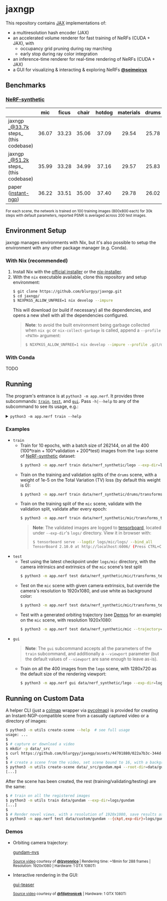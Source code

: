 jaxngp
======

This repository contains [JAX] implementations of:
* a multiresolution hash encoder (JAX)
* an accelerated volume renderer for fast training of NeRFs (CUDA + JAX), with
  * occupancy grid pruning during ray marching
  * early stop during ray color integration
* an inference-time renderer for real-time rendering of NeRFs (CUDA + JAX)
* a GUI for visualizing \& interacting \& exploring NeRFs **[@seimeicyx]**

Benchmarks
----------

### [NeRF-synthetic]

|                                            | mic   | ficus | chair | hotdog | materials | drums | ship  | lego  | average |
|:--- |:---:|:---:|:---:|:---:|:---:|:---:|:---:|:---:|:---:|
| jaxngp _@33.7k steps_ <br> (this codebase) | 36.07 | 33.23 | 35.06 | 37.09  | 29.54     | 25.78 | 30.93 | 36.08 | 32.973  |
| jaxngp _@51.2k steps_ <br> (this codebase) | 35.99 | 33.28 | 34.99 | 37.16  | 29.57     | 25.83 | 30.93 | 36.11 | 32.983  |
| paper ([instant-ngp])                      | 36.22 | 33.51 | 35.00 | 37.40  | 29.78     | 26.02 | 31.10 | 36.39 | 33.176  |

<sup>
For each scene, the network is trained on 100 training images (800x800 each) for 30k steps with
default parameters, reported PSNR is averaged across 200 test images.
</sup>

Environment Setup
-----------------

jaxngp manages environments with Nix, but it's also possible to setup the environment with any other package manager (e.g. Conda).

### With Nix (recommended)

1. Install Nix with the [official installer](https://nixos.org/download) or the [nix-installer](https://github.com/DeterminateSystems/nix-installer/releases).
2. With the `nix` executable available, clone this repository and setup environment:
   ```bash
   $ git clone https://github.com/blurgyy/jaxngp.git
   $ cd jaxngp/
   $ NIXPKGS_ALLOW_UNFREE=1 nix develop --impure
   ```
   This will download (or build if necessary) all the dependencies, and opens a new shell with all the dependencies configured.
   > **Note**: to avoid the built environment being garbage collected when `nix gc` or `nix-collect-garbage` is called, append a `--profile <PATH>` argument:
   > ```bash
   > $ NIXPKGS_ALLOW_UNFREE=1 nix develop --impure --profile .git/devshell.profile
   > ```

### With Conda

TODO

Running
-------

<!-- > **Note**: All the commands below are run after the environment has been setup. -->

The program's entrance is at `python3 -m app.nerf`.  It provides three subcommands: [`train`](./app/nerf/train.py), [`test`](./app/nerf/test.py), and [`gui`](./app/nerf/gui.py).  Pass `-h|--help` to any of the subcommand to see its usage, e.g.:

<details>
<summary>
  <code>python3 -m app.nerf train --help</code>
</summary>

```markdown
usage: __main__.py train [-h] --exp-dir PATH [--raymarch.diagonal-n-steps INT]
                         [--raymarch.perturb | --raymarch.no-perturb]
                         [--raymarch.density-grid-res INT] [--render.bg FLOAT FLOAT FLOAT]
                         [--render.random-bg | --render.no-random-bg]
                         [--scene.sharpness-threshold FLOAT] [--scene.world-scale FLOAT]
                         [--scene.resolution-scale FLOAT]
                         [--logging {DEBUG,INFO,WARN,WARNING,ERROR,CRITICAL}] [--seed INT]
                         [--summary | --no-summary] [--frames-val PATH [PATH ...]]
                         [--ckpt {None}|PATH] [--lr FLOAT] [--tv-scale FLOAT] [--bs INT]
                         [--n-epochs INT] [--n-batches INT] [--data-loop INT] [--validate-every INT]
                         [--keep INT] [--keep-every {None}|INT]
                         [--raymarch-eval.diagonal-n-steps INT]
                         [--raymarch-eval.perturb | --raymarch-eval.no-perturb]
                         [--raymarch-eval.density-grid-res INT] [--render-eval.bg FLOAT FLOAT FLOAT]
                         [--render-eval.random-bg | --render-eval.no-random-bg]
                         PATH [PATH ...]

╭─ positional arguments ───────────────────────────────────────────────────────────────────────────╮
│ PATH [PATH ...]         directories or transform.json files containing data for training         │
│                         (required)                                                               │
╰──────────────────────────────────────────────────────────────────────────────────────────────────╯
╭─ arguments ──────────────────────────────────────────────────────────────────────────────────────╮
│ -h, --help              show this help message and exit                                          │
│ --exp-dir PATH          experiment artifacts are saved under this directory (required)           │
│ --frames-val PATH [PATH ...]                                                                     │
│                         directories or transform.json files containing data for validation       │
│                         (default: )                                                              │
│ --ckpt {None}|PATH      if specified, continue training from this checkpoint (default: None)     │
╰──────────────────────────────────────────────────────────────────────────────────────────────────╯
╭─ raymarch arguments ─────────────────────────────────────────────────────────────────────────────╮
│ raymarching/rendering options during training                                                    │
│ ──────────────────────────────────────────────────────────────────────────────────────────────── │
│ --raymarch.diagonal-n-steps INT                                                                  │
│                         for calculating the length of a minimal ray marching step, the NGP paper │
│                         uses 1024 (appendix E.1) (default: 1024)                                 │
│ --raymarch.perturb, --raymarch.no-perturb                                                        │
│                         whether to fluctuate the first sample along the ray with a tiny          │
│                         perturbation (default: True)                                             │
│ --raymarch.density-grid-res INT                                                                  │
│                         resolution for the auxiliary density/occupancy grid, the NGP paper uses  │
│                         128 (appendix E.2) (default: 128)                                        │
╰──────────────────────────────────────────────────────────────────────────────────────────────────╯
╭─ render arguments ───────────────────────────────────────────────────────────────────────────────╮
│ raymarching/rendering options during training                                                    │
│ ──────────────────────────────────────────────────────────────────────────────────────────────── │
│ --render.bg FLOAT FLOAT FLOAT                                                                    │
│                         background color for transparent parts of the image, has no effect if    │
│                         `random_bg` is True (default: 1.0 1.0 1.0)                               │
│ --render.random-bg, --render.no-random-bg                                                        │
│                         ignore `bg` specification and use random color for transparent parts of  │
│                         the image (default: True)                                                │
╰──────────────────────────────────────────────────────────────────────────────────────────────────╯
╭─ scene arguments ────────────────────────────────────────────────────────────────────────────────╮
│ raymarching/rendering options during training                                                    │
│ ──────────────────────────────────────────────────────────────────────────────────────────────── │
│ --scene.sharpness-threshold FLOAT                                                                │
│                         images with sharpness lower than this value will be discarded (default:  │
│                         -1.0)                                                                    │
│ --scene.world-scale FLOAT                                                                        │
│                         scale both the scene's camera positions and bounding box with this       │
│                         factor (default: 1.0)                                                    │
│ --scene.resolution-scale FLOAT                                                                   │
│                         scale input images in case they are too large, camera intrinsics are     │
│                         also scaled to match the updated image resolution. (default: 1.0)        │
╰──────────────────────────────────────────────────────────────────────────────────────────────────╯
╭─ common arguments ───────────────────────────────────────────────────────────────────────────────╮
│ --logging {DEBUG,INFO,WARN,WARNING,ERROR,CRITICAL}                                               │
│                         log level (default: INFO)                                                │
│ --seed INT              random seed (default: 1000000007)                                        │
│ --summary, --no-summary                                                                          │
│                         display model information after model init (default: False)              │
╰──────────────────────────────────────────────────────────────────────────────────────────────────╯
╭─ train arguments ────────────────────────────────────────────────────────────────────────────────╮
│ training hyper parameters                                                                        │
│ ──────────────────────────────────────────────────────────────────────────────────────────────── │
│ --lr FLOAT              learning rate (default: 0.01)                                            │
│ --tv-scale FLOAT        scalar multiplied to total variation loss, set this to a positive value  │
│                         to enable calculation of TV loss (default: 0.0)                          │
│ --bs INT                batch size (default: 1048576)                                            │
│ --n-epochs INT          training epochs (default: 50)                                            │
│ --n-batches INT         batches per epoch (default: 1024)                                        │
│ --data-loop INT         loop within training data for this number of iterations, this helps      │
│                         reduce the effective dataloader overhead. (default: 1)                   │
│ --validate-every INT    will validate every `validate_every` epochs, set this to a large value   │
│                         to disable validation (default: 10)                                      │
│ --keep INT              number of latest checkpoints to keep (default: 1)                        │
│ --keep-every {None}|INT                                                                          │
│                         how many epochs should a new checkpoint to be kept (in addition to       │
│                         keeping the last `keep` checkpoints) (default: 8)                        │
╰──────────────────────────────────────────────────────────────────────────────────────────────────╯
╭─ raymarch-eval arguments ────────────────────────────────────────────────────────────────────────╮
│ raymarching/rendering options for validating during training                                     │
│ ──────────────────────────────────────────────────────────────────────────────────────────────── │
│ --raymarch-eval.diagonal-n-steps INT                                                             │
│                         for calculating the length of a minimal ray marching step, the NGP paper │
│                         uses 1024 (appendix E.1) (default: 1024)                                 │
│ --raymarch-eval.perturb, --raymarch-eval.no-perturb                                              │
│                         whether to fluctuate the first sample along the ray with a tiny          │
│                         perturbation (default: False)                                            │
│ --raymarch-eval.density-grid-res INT                                                             │
│                         resolution for the auxiliary density/occupancy grid, the NGP paper uses  │
│                         128 (appendix E.2) (default: 128)                                        │
╰──────────────────────────────────────────────────────────────────────────────────────────────────╯
╭─ render-eval arguments ──────────────────────────────────────────────────────────────────────────╮
│ raymarching/rendering options for validating during training                                     │
│ ──────────────────────────────────────────────────────────────────────────────────────────────── │
│ --render-eval.bg FLOAT FLOAT FLOAT                                                               │
│                         background color for transparent parts of the image, has no effect if    │
│                         `random_bg` is True (default: 0.0 0.0 0.0)                               │
│ --render-eval.random-bg, --render-eval.no-random-bg                                              │
│                         ignore `bg` specification and use random color for transparent parts of  │
│                         the image (default: False)                                               │
╰──────────────────────────────────────────────────────────────────────────────────────────────────╯
```

<sup>
  Above is just an example and might not reflect the state of the latest codebase.
</sup>
</details>

### Examples

* `train`
  * Train for 10 epochs, with a batch size of 262144, on all the 400 (100\*train + 100\*validation + 200\*test) images from the `lego` scene of [NeRF-synthetic] dataset:
    ```bash
    $ python3 -m app.nerf train data/nerf_synthetic/lego --exp-dir=logs/lego-trainvaltest --{n-epochs=10,bs=262144}
    ```
  * Train on the training and validation splits of the `drums` scene, with a weight of 1e-5 on the Total Variation (TV) loss (by default this weight is 0):
    ```bash
    $ python3 -m app.nerf train data/nerf_synthetic/drums/transforms_{train,val}.json --exp-dir=logs/drums-trainval --tv-scale=1e-5
    ```
  * Train on the training split of the `mic` scene, validate with the validation split, validate after every epoch:
    ```bash
    $ python3 -m app.nerf train data/nerf_synthetic/mic/transforms_train.json --frames-val=data/nerf_synthetic/mic/transforms_val.json --exp-dir=logs/mic --validate-every=1
    ```
    > **Note**: The validated images are logged to [tensorboard], located under `--exp-dir`'s `logs/` directory.  View it in browser with:
    > ```bash
    > $ tensorboard serve --logdir logs/mic/logs/ --bind_all
    > TensorBoard 2.10.0 at http://localhost:6006/ (Press CTRL+C to quit)
    > ```
* `test`
  * Test using the latest checkpoint under `logs/mic` directory, with the camera intrinsics and extrinsics of the `mic` scene's test split
    ```bash
    $ python3 -m app.nerf test data/nerf_synthetic/mic/transforms_test.json --ckpt=logs/mic/ --exp-dir=output
    ```
  * Test on the `mic` scene with given camera extrinsics, but override the camera's resolution to 1920x1080, and use white as background color:
    ```bash
    $ python3 -m app.nerf test data/nerf_synthetic/mic/transforms_test.json --ckpt=logs/mic/ --exp-dir=output --camera-override.{width=1920,height=1080} --render.bg 1 1 1
    ```
  * Test with a generated orbiting trajectory (see [Demos] for an example) on the `mic` scene, with resolution 1920x1080:
    ```bash
    $ python3 -m app.nerf test data/nerf_synthetic/mic --trajectory=orbit --ckpt=logs/mic/ --exp-dir=output --camera-override.{width=1920,height=1080}
    ```
* `gui`
  > **Note**: The `gui` subcommand accepts all the parameters of the `train` subcommand, and additionally a `--viewport` parameter (but the default values of `--viewport` are sane enough to leave as-is).
  * Train on all the 400 images from the `lego` scene, with 1280x720 as the default size of the rendering viewport:
    ```bash
    $ python3 -m app.nerf gui data/nerf_synthetic/lego --exp-dir=logs/gui-lego --viewport.{W=1280,H=720}
    ```

Running on Custom Data
----------------------

A helper CLI (just a [colmap] wrapper via [pycolmap]) is provided for creating an Instant-NGP-compatible scene from a casually captured video or a directory of images:

```bash
$ python3 -m utils create-scene --help  # see full usage
usage: ...
$
$ # capture or download a video
$ mkdir -p data/_src
$ curl https://github.com/blurgyy/jaxngp/assets/44701880/022a7b3c-344d-418f-aba0-0ccb9bfeb374 -Lo data/_src/gundam.mp4
$
$ # create a scene from the video, set scene bound to 16, with a background color model
$ python3 -m utils create-scene data/_src/gundam.mp4 --root-dir=data/gundam --matcher=Sequential --fps=5 --bound=16 --bg
[...]
```

After the scene has been created, the rest (training/validating/testing) are the same:

```bash
$ # train on all the registered images
$ python3 -m utils train data/gundam --exp-dir=logs/gundam
[...]
$
$ # Render novel views, with a resolution of 1920x1080, save results as images and a video (video shown below in the Demo section)
$ python3 -m app.nerf test data/custom/gundam --{ckpt,exp-dir}=logs/gundam --trajectory=orbit --camera-override.{width=1920,height=1080} --orbit.high=1 --save-as="video and images"
```

### Demos

* Orbiting camera trajectory:

  [gundam-nvs]

  <sup>[Source video][gundam-source] courtesy of **[@lzyronrico]** | Rendering time: \~18min for 288 frames | Resolution: 1920x1080 | Hardware: 1 GTX 1080Ti</sup>

* Interactive rendering in the GUI:

  [gui-teaser]

  <sup>[Source video][metasun-source] courtesy of **[@filiptronicek]** | Hardware: 1 GTX 1080Ti</sup>


[JAX]: <https://github.com/google/jax>
[instant-ngp]: <https://github.com/NVLabs/instant-ngp>
[colmap]: <https://github.com/colmap/colmap>
[pycolmap]: <https://github.com/colmap/pycolmap>
[tensorboard]: <https://github.com/tensorflow/tensorboard>

[@seimeicyx]: https://github.com/seimeicyx
[@lzyronrico]: https://github.com/lzyronrico
[@filiptronicek]: https://github.com/filiptronicek

[NeRF-synthetic]: <https://drive.google.com/drive/folders/1JDdLGDruGNXWnM1eqY1FNL9PlStjaKWi>

[gundam-source]: <https://github.com/blurgyy/jaxngp/assets/44701880/022a7b3c-344d-418f-aba0-0ccb9bfeb374>
[metasun-source]: <https://twitter.com/filiptronicek/status/1654894133801103360>

[gundam-nvs]: <https://github.com/blurgyy/jaxngp/assets/44701880/2ce8e57c-e179-469a-9ca2-10219fcba58d>
[gui-teaser]: <https://github.com/blurgyy/jaxngp/assets/44701880/b94dcd0f-a66d-404e-aee2-87f91ddf52fe>

[Demos]: <#demos>

